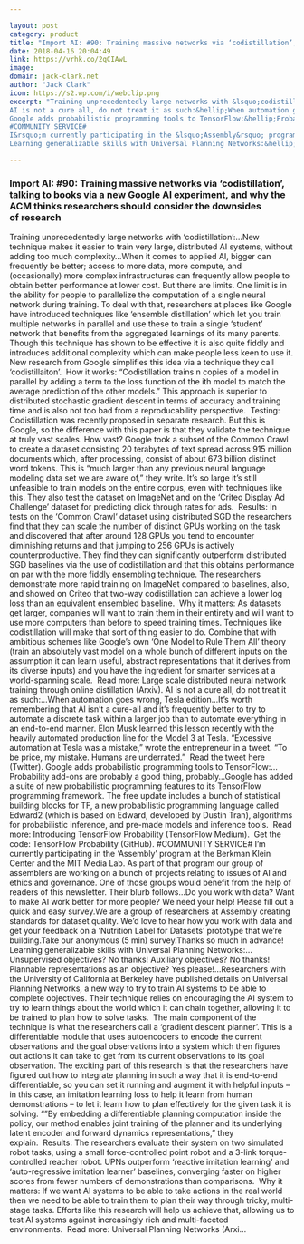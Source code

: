 ```yaml
---

layout: post
category: product
title: "Import AI: #90: Training massive networks via ‘codistillation’, talking to books via a new Google AI experiment, and why the ACM thinks researchers should consider the downsides of research"
date: 2018-04-16 20:04:49
link: https://vrhk.co/2qCIAwL
image: 
domain: jack-clark.net
author: "Jack Clark"
icon: https://s2.wp.com/i/webclip.png
excerpt: "Training unprecedentedly large networks with &lsquo;codistillation&rsquo;:&hellip;New technique makes it easier to train very large, distributed AI systems, without adding too much complexity&hellip;When it comes to applied AI, bigger can frequently be better; access to more data, more compute, and (occasionally) more complex infrastructures can frequently allow people to obtain better performance at lower cost. But there are limits. One limit is in the ability for people to parallelize the computation of a single neural network during training. To deal with that, researchers at places like Google have introduced techniques like &lsquo;ensemble distillation&rsquo; which let you train multiple networks in parallel and use these to train a single &lsquo;student&rsquo; network that benefits from the aggregated learnings of its many parents. Though this technique has shown to be effective it is also quite fiddly and introduces additional complexity which can make people less keen to use it. New research from Google simplifies this idea via a technique they call &lsquo;codistillaiton&rsquo;.&nbsp; How it works: &ldquo;Codistillation trains n copies of a model in parallel by adding a term to the loss function of the ith model to match the average prediction of the other models.&rdquo; This approach is superior to distributed stochastic gradient descent in terms of accuracy and training time and is also not too bad from a reproducability perspective.&nbsp; Testing: Codistillation was recently proposed in separate research. But this is Google, so the difference with this paper is that they validate the technique at truly vast scales. How vast? Google took a subset of the Common Crawl to create a dataset consisting 20 terabytes of text spread across 915 million documents which, after processing, consist of about 673 billion distinct word tokens. This is &ldquo;much larger than any previous neural language modeling data set we are aware of,&rdquo; they write. It&rsquo;s so large it&rsquo;s still unfeasible to train models on the entire corpus, even with techniques like this. They also test the dataset on ImageNet and on the &lsquo;Criteo Display Ad Challenge&rsquo; dataset for predicting click through rates for ads.&nbsp; Results: In tests on the &lsquo;Common Crawl&lsquo; dataset using distributed SGD the researchers find that they can scale the number of distinct GPUs working on the task and discovered that after around 128 GPUs you tend to encounter diminishing returns and that jumping to 256 GPUs is actively counterproductive. They find they can significantly outperform distributed SGD baselines via the use of codistillation and that this obtains performance on par with the more fiddly ensembling technique. The researchers demonstrate more rapid training on ImageNet compared to baselines, also, and showed on Criteo that two-way codistillation can achieve a lower log loss than an equivalent ensembled baseline.&nbsp; Why it matters: As datasets get larger, companies will want to train them in their entirety and will want to use more computers than before to speed training times. Techniques like codistillation will make that sort of thing easier to do. Combine that with ambitious schemes like Google&rsquo;s own &lsquo;One Model to Rule Them All&rsquo; theory (train an absolutely vast model on a whole bunch of different inputs on the assumption it can learn useful, abstract representations that it derives from its diverse inputs) and you have the ingredient for smarter services at a world-spanning scale.&nbsp; Read more: Large scale distributed neural network training through online distillation (Arxiv).
AI is not a cure all, do not treat it as such:&hellip;When automation goes wrong, Tesla edition&hellip;It&rsquo;s worth remembering that AI isn&rsquo;t a cure-all and it&rsquo;s frequently better to try to automate a discrete task within a larger job than to automate everything in an end-to-end manner. Elon Musk learned this lesson recently with the heavily automated production line for the Model 3 at Tesla. &ldquo;Excessive automation at Tesla was a mistake,&rdquo; wrote the entrepreneur in a tweet. &ldquo;To be price, my mistake. Humans are underrated.&rdquo;&nbsp;&nbsp;Read the tweet here (Twitter).
Google adds probabilistic programming tools to TensorFlow:&hellip;Probability add-ons are probably a good thing, probably&hellip;Google has added a suite of new probabilistic programming features to its TensorFlow programming framework. The free update includes a bunch of statistical building blocks for TF, a new probabilistic programming language called Edward2 (which is based on Edward, developed by Dustin Tran), algorithms for probabilistic inference, and pre-made models and inference tools.&nbsp; Read more: Introducing TensorFlow Probability (TensorFlow Medium).&nbsp; Get the code: TensorFlow Probability (GitHub).
#COMMUNITY SERVICE#
I&rsquo;m currently participating in the &lsquo;Assembly&rsquo; program at the Berkman Klein Center and the MIT Media Lab. As part of that program our group of assemblers are working on a bunch of projects relating to issues of AI and ethics and governance. One of those groups would benefit from the help of readers of this newsletter. Their blurb follows&hellip;Do you work with data? Want to make AI work better for more people? We need your help! Please fill out a quick and easy survey.We are a group of researchers at Assembly creating standards for dataset quality. We&rsquo;d love to hear how you work with data and get your feedback on a &lsquo;Nutrition Label for Datasets&rsquo; prototype that we&rsquo;re building.Take our anonymous (5 min) survey.Thanks so much in advance!
Learning generalizable skills with Universal Planning Networks:&hellip;Unsupervised objectives? No thanks! Auxiliary objectives? No thanks! Plannable representations as an objective? Yes please!&hellip;Researchers with the University of California at Berkeley have published details on Universal Planning Networks, a new way to try to train AI systems to be able to complete objectives. Their technique relies on encouraging the AI system to try to learn things about the world which it can chain together, allowing it to be trained to plan how to solve tasks.&nbsp; The main component of the technique is what the researchers call a &lsquo;gradient descent planner&rsquo;. This is a differentiable module that uses autoencoders to encode the current observations and the goal observations into a system which then figures out actions it can take to get from its current observations to its goal observation. The exciting part of this research is that the researchers have figured out how to integrate planning in such a way that it is end-to-end differentiable, so you can set it running and augment it with helpful inputs &ndash; in this case, an imitation learning loss to help it learn from human demonstrations &ndash; to let it learn how to plan effectively for the given task it is solving. &ldquo;&rdquo;By embedding a differentiable planning computation inside the policy, our method enables joint training of the planner and its underlying latent encoder and forward dynamics representations,&rdquo; they explain.&nbsp;&nbsp;Results: The researchers evaluate their system on two simulated robot tasks, using a small force-controlled point robot and a 3-link torque-controlled reacher robot. UPNs outperform &lsquo;reactive imitation learning&rsquo; and &lsquo;auto-regressive imitation learner&rsquo; baselines, converging faster on higher scores from fewer numbers of demonstrations than comparisons.&nbsp;&nbsp;Why it matters: If we want AI systems to be able to take actions in the real world then we need to be able to train them to plan their way through tricky, multi-stage tasks. Efforts like this research will help us achieve that, allowing us to test AI systems against increasingly rich and multi-faceted environments.&nbsp;&nbsp;Read more: Universal Planning Networks (Arxi…"

---
```


### Import AI: #90: Training massive networks via ‘codistillation’, talking to books via a new Google AI experiment, and why the ACM thinks researchers should consider the downsides of research

Training unprecedentedly large networks with &lsquo;codistillation&rsquo;:&hellip;New technique makes it easier to train very large, distributed AI systems, without adding too much complexity&hellip;When it comes to applied AI, bigger can frequently be better; access to more data, more compute, and (occasionally) more complex infrastructures can frequently allow people to obtain better performance at lower cost. But there are limits. One limit is in the ability for people to parallelize the computation of a single neural network during training. To deal with that, researchers at places like Google have introduced techniques like &lsquo;ensemble distillation&rsquo; which let you train multiple networks in parallel and use these to train a single &lsquo;student&rsquo; network that benefits from the aggregated learnings of its many parents. Though this technique has shown to be effective it is also quite fiddly and introduces additional complexity which can make people less keen to use it. New research from Google simplifies this idea via a technique they call &lsquo;codistillaiton&rsquo;.&nbsp; How it works: &ldquo;Codistillation trains n copies of a model in parallel by adding a term to the loss function of the ith model to match the average prediction of the other models.&rdquo; This approach is superior to distributed stochastic gradient descent in terms of accuracy and training time and is also not too bad from a reproducability perspective.&nbsp; Testing: Codistillation was recently proposed in separate research. But this is Google, so the difference with this paper is that they validate the technique at truly vast scales. How vast? Google took a subset of the Common Crawl to create a dataset consisting 20 terabytes of text spread across 915 million documents which, after processing, consist of about 673 billion distinct word tokens. This is &ldquo;much larger than any previous neural language modeling data set we are aware of,&rdquo; they write. It&rsquo;s so large it&rsquo;s still unfeasible to train models on the entire corpus, even with techniques like this. They also test the dataset on ImageNet and on the &lsquo;Criteo Display Ad Challenge&rsquo; dataset for predicting click through rates for ads.&nbsp; Results: In tests on the &lsquo;Common Crawl&lsquo; dataset using distributed SGD the researchers find that they can scale the number of distinct GPUs working on the task and discovered that after around 128 GPUs you tend to encounter diminishing returns and that jumping to 256 GPUs is actively counterproductive. They find they can significantly outperform distributed SGD baselines via the use of codistillation and that this obtains performance on par with the more fiddly ensembling technique. The researchers demonstrate more rapid training on ImageNet compared to baselines, also, and showed on Criteo that two-way codistillation can achieve a lower log loss than an equivalent ensembled baseline.&nbsp; Why it matters: As datasets get larger, companies will want to train them in their entirety and will want to use more computers than before to speed training times. Techniques like codistillation will make that sort of thing easier to do. Combine that with ambitious schemes like Google&rsquo;s own &lsquo;One Model to Rule Them All&rsquo; theory (train an absolutely vast model on a whole bunch of different inputs on the assumption it can learn useful, abstract representations that it derives from its diverse inputs) and you have the ingredient for smarter services at a world-spanning scale.&nbsp; Read more: Large scale distributed neural network training through online distillation (Arxiv).
AI is not a cure all, do not treat it as such:&hellip;When automation goes wrong, Tesla edition&hellip;It&rsquo;s worth remembering that AI isn&rsquo;t a cure-all and it&rsquo;s frequently better to try to automate a discrete task within a larger job than to automate everything in an end-to-end manner. Elon Musk learned this lesson recently with the heavily automated production line for the Model 3 at Tesla. &ldquo;Excessive automation at Tesla was a mistake,&rdquo; wrote the entrepreneur in a tweet. &ldquo;To be price, my mistake. Humans are underrated.&rdquo;&nbsp;&nbsp;Read the tweet here (Twitter).
Google adds probabilistic programming tools to TensorFlow:&hellip;Probability add-ons are probably a good thing, probably&hellip;Google has added a suite of new probabilistic programming features to its TensorFlow programming framework. The free update includes a bunch of statistical building blocks for TF, a new probabilistic programming language called Edward2 (which is based on Edward, developed by Dustin Tran), algorithms for probabilistic inference, and pre-made models and inference tools.&nbsp; Read more: Introducing TensorFlow Probability (TensorFlow Medium).&nbsp; Get the code: TensorFlow Probability (GitHub).
#COMMUNITY SERVICE#
I&rsquo;m currently participating in the &lsquo;Assembly&rsquo; program at the Berkman Klein Center and the MIT Media Lab. As part of that program our group of assemblers are working on a bunch of projects relating to issues of AI and ethics and governance. One of those groups would benefit from the help of readers of this newsletter. Their blurb follows&hellip;Do you work with data? Want to make AI work better for more people? We need your help! Please fill out a quick and easy survey.We are a group of researchers at Assembly creating standards for dataset quality. We&rsquo;d love to hear how you work with data and get your feedback on a &lsquo;Nutrition Label for Datasets&rsquo; prototype that we&rsquo;re building.Take our anonymous (5 min) survey.Thanks so much in advance!
Learning generalizable skills with Universal Planning Networks:&hellip;Unsupervised objectives? No thanks! Auxiliary objectives? No thanks! Plannable representations as an objective? Yes please!&hellip;Researchers with the University of California at Berkeley have published details on Universal Planning Networks, a new way to try to train AI systems to be able to complete objectives. Their technique relies on encouraging the AI system to try to learn things about the world which it can chain together, allowing it to be trained to plan how to solve tasks.&nbsp; The main component of the technique is what the researchers call a &lsquo;gradient descent planner&rsquo;. This is a differentiable module that uses autoencoders to encode the current observations and the goal observations into a system which then figures out actions it can take to get from its current observations to its goal observation. The exciting part of this research is that the researchers have figured out how to integrate planning in such a way that it is end-to-end differentiable, so you can set it running and augment it with helpful inputs &ndash; in this case, an imitation learning loss to help it learn from human demonstrations &ndash; to let it learn how to plan effectively for the given task it is solving. &ldquo;&rdquo;By embedding a differentiable planning computation inside the policy, our method enables joint training of the planner and its underlying latent encoder and forward dynamics representations,&rdquo; they explain.&nbsp;&nbsp;Results: The researchers evaluate their system on two simulated robot tasks, using a small force-controlled point robot and a 3-link torque-controlled reacher robot. UPNs outperform &lsquo;reactive imitation learning&rsquo; and &lsquo;auto-regressive imitation learner&rsquo; baselines, converging faster on higher scores from fewer numbers of demonstrations than comparisons.&nbsp;&nbsp;Why it matters: If we want AI systems to be able to take actions in the real world then we need to be able to train them to plan their way through tricky, multi-stage tasks. Efforts like this research will help us achieve that, allowing us to test AI systems against increasingly rich and multi-faceted environments.&nbsp;&nbsp;Read more: Universal Planning Networks (Arxi…